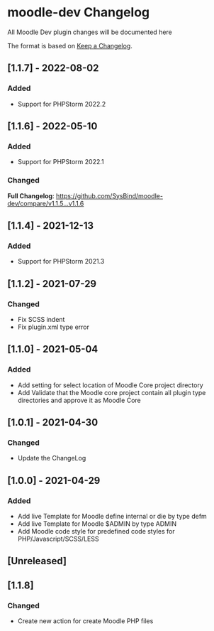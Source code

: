 # moodle-dev Changelog
All Moodle Dev plugin changes will be documented here

The format is based on [Keep a Changelog](https://keepachangelog.com/en/1.0.0).

## [1.1.7] - 2022-08-02
### Added
- Support for PHPStorm 2022.2

## [1.1.6] - 2022-05-10
### Added
- Support for PHPStorm 2022.1
### Changed
**Full Changelog**: https://github.com/SysBind/moodle-dev/compare/v1.1.5...v1.1.6

## [1.1.4] - 2021-12-13
### Added
- Support for PHPStorm 2021.3

## [1.1.2] - 2021-07-29
### Changed
- Fix SCSS indent
- Fix plugin.xml type error

## [1.1.0] - 2021-05-04
### Added
- Add setting for select location of Moodle Core project directory
- Add Validate that the Moodle core project contain all plugin type directories and approve it as Moodle Core

## [1.0.1] - 2021-04-30
### Changed
- Update the ChangeLog

## [1.0.0] - 2021-04-29
### Added
- Add live Template for Moodle define internal or die by type defm
- Add live Template for Moodle $ADMIN by type ADMIN
- Add Moodle code style for predefined code styles for PHP/Javascript/SCSS/LESS

## [Unreleased]

## [1.1.8]
### Changed
- Create new action for create Moodle PHP files
